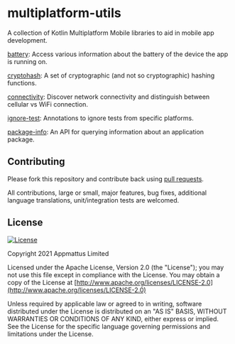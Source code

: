 # multiplatform-utils

A collection of Kotlin Multiplatform Mobile libraries to aid in mobile app
development.

[battery](battery/README.md): Access various information about the battery of
the device the app is running on.

[cryptohash](https://github.com/appmattus/crypto/tree/main/cryptohash/): A set of cryptographic (and
not so cryptographic) hashing functions.

[connectivity](connectivity/README.md): Discover network connectivity and
distinguish between cellular vs WiFi connection.

[ignore-test](ignore-test/README.md): Annotations to ignore tests from
specific platforms.

[package-info](package-info/README.md): An API for querying information about
an application package.

## Contributing

Please fork this repository and contribute back using [pull requests](https://github.com/appmattus/multiplatform-utils/pulls).

All contributions, large or small, major features, bug fixes, additional
language translations, unit/integration tests are welcomed.

## License

[![License](https://img.shields.io/badge/License-Apache%202.0-blue.svg)](LICENSE)

Copyright 2021 Appmattus Limited

Licensed under the Apache License, Version 2.0 (the "License"); you may not use
this file except in compliance with the License. You may obtain a copy of the
License at [http://www.apache.org/licenses/LICENSE-2.0](http://www.apache.org/licenses/LICENSE-2.0)

Unless required by applicable law or agreed to in writing, software distributed
under the License is distributed on an "AS IS" BASIS, WITHOUT WARRANTIES OR
CONDITIONS OF ANY KIND, either express or implied. See the License for the
specific language governing permissions and limitations under the License.
